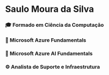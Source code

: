 # Saulo Moura da Silva

### 🎓 Formado em Ciência da Computação
### 🚀 Microsoft Azure Fundamentals
### 🚀 Microsoft Azure AI Fundamentals
### ⚙ Analista de Suporte e Infraestrutura
